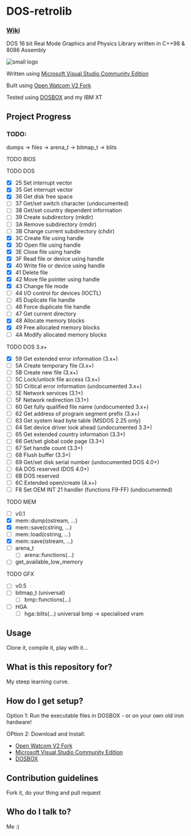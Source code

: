 # DOS-retrolib
### [Wiki](https://github.com/ifknot/DOS-retrolib/wiki)
DOS 16 bit Real Mode Graphics and Physics Library written in C++98 &amp; 8086 Assembly

![small logo](https://cldup.com/MWyAWo2qLY.png) 

Written using [Microsoft Visual Studio Community Edition](https://visualstudio.microsoft.com/vs/community/)

Built using [Open Watcom V2 Fork](https://open-watcom.github.io/)

Tested using [DOSBOX](https://www.dosbox.com/) and my IBM XT


## Project Progress

### TODO:

dumps -> files -> arena_t -> bitmap_t -> blits

TODO BIOS

TODO DOS
+ [x] 25  Set interrupt vector
+ [x] 35  Get interrupt vector
+ [x] 36  Get disk free space
+ [ ] 37  Get/set switch character (undocumented)
+ [ ] 38  Get/set country dependent information
+ [ ] 39  Create subdirectory (mkdir)
+ [ ] 3A  Remove subdirectory (rmdir)
+ [ ] 3B  Change current subdirectory (chdir) 
+ [x] 3C  Create file using handle
+ [x] 3D  Open file using handle
+ [x] 3E  Close file using handle
+ [x] 3F  Read file or device using handle
+ [x] 40  Write file or device using handle
+ [x] 41  Delete file
+ [x] 42  Move file pointer using handle
+ [x] 43  Change file mode
+ [ ] 44  I/O control for devices (IOCTL)
+ [ ] 45  Duplicate file handle
+ [ ] 46  Force duplicate file handle
+ [ ] 47  Get current directory
+ [x] 48  Allocate memory blocks
+ [x] 49  Free allocated memory blocks
+ [ ] 4A  Modify allocated memory blocks

TODO DOS 3.x+

+ [x] 59  Get extended error information (3.x+)
+ [ ] 5A  Create temporary file (3.x+)
+ [ ] 5B  Create new file (3.x+)
+ [ ] 5C  Lock/unlock file access (3.x+)
+ [ ] 5D  Critical error information (undocumented 3.x+)
+ [ ] 5E  Network services (3.1+)
+ [ ] 5F  Network redirection (3.1+)
+ [ ] 60  Get fully qualified file name (undocumented 3.x+)
+ [ ] 62  Get address of program segment prefix (3.x+)
+ [ ] 63  Get system lead byte table (MSDOS 2.25 only)
+ [ ] 64  Set device driver look ahead  (undocumented 3.3+)
+ [ ] 65  Get extended country information (3.3+)
+ [ ] 66  Get/set global code page (3.3+)
+ [ ] 67  Set handle count (3.3+)
+ [ ] 68  Flush buffer (3.3+)
+ [ ] 69  Get/set disk serial number (undocumented DOS 4.0+)
+ [ ] 6A  DOS reserved (DOS 4.0+)
+ [ ] 6B  DOS reserved
+ [ ] 6C  Extended open/create (4.x+)
+ [ ] F8  Set OEM INT 21 handler (functions F9-FF) (undocumented)

TODO MEM
+ [ ] v0.1
+ [x] mem::dump(ostream, ...)
+ [x] mem::save(cstring, ...)
+ [ ] mem::load(cstring, ...)
+ [x] mem::save(istream, ...)
+ [ ] arena_t
    + [ ] arena::functions(...)
+ [ ] get_available_low_memory

TODO GFX
+ [ ] v0.5
+ [ ] bitmap_t (universal)
    + [ ] bmp::functions(...)
+ [ ] HGA
    + [ ] hga::blits(...) universal bmp -> specialised vram

## Usage

Clone it, compile it, play with it...

## What is this repository for?

My steep learning curve.

## How do I get setup?

Option 1: Run the executable files in DOSBOX - or on your own old iron hardware!

OPtion 2: Download and Install:

+ [Open Watcom V2 Fork](https://open-watcom.github.io/)
+ [Microsoft Visual Studio Community Edition](https://visualstudio.microsoft.com/vs/community/)
+ [DOSBOX](https://www.dosbox.com/)

## Contribution guidelines

Fork it, do your thing and pull request

## Who do I talk to?

Me :)
